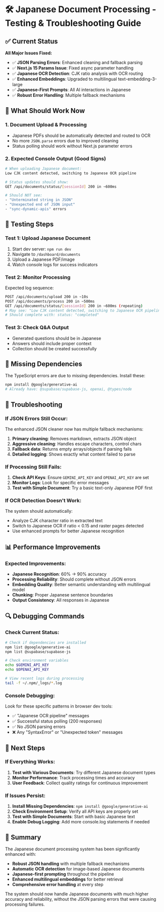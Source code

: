 # 🛠️ Japanese Document Processing - Testing & Troubleshooting Guide

## ✅ Current Status

**All Major Issues Fixed:**
- ✅ **JSON Parsing Errors**: Enhanced cleaning and fallback parsing
- ✅ **Next.js 15 Params Issue**: Fixed async parameter handling
- ✅ **Japanese OCR Detection**: CJK ratio analysis with OCR routing
- ✅ **Enhanced Embeddings**: Upgraded to multilingual text-embedding-3-large
- ✅ **Japanese-First Prompts**: All AI interactions in Japanese
- ✅ **Robust Error Handling**: Multiple fallback mechanisms

## 🚀 What Should Work Now

### 1. Document Upload & Processing
- Japanese PDFs should be automatically detected and routed to OCR
- No more `JSON.parse` errors due to improved cleaning
- Status polling should work without Next.js parameter errors

### 2. Expected Console Output (Good Signs)
```bash
# When uploading Japanese document:
Low CJK content detected, switching to Japanese OCR pipeline

# Status updates should show:
GET /api/documents/status/[sessionId] 200 in ~600ms

# Should NOT see:
- "Unterminated string in JSON"
- "Unexpected end of JSON input"
- "sync-dynamic-apis" errors
```

## 🧪 Testing Steps

### Test 1: Upload Japanese Document
1. Start dev server: `npm run dev`
2. Navigate to `/dashboard/documents`
3. Upload a Japanese PDF/image
4. Watch console logs for success indicators

### Test 2: Monitor Processing
Expected log sequence:
```bash
POST /api/documents/upload 200 in ~10s
POST /api/documents/process 200 in ~500ms
GET /api/documents/status/[sessionId] 200 in ~600ms (repeating)
# May see: "Low CJK content detected, switching to Japanese OCR pipeline"
# Should complete with: status: "completed"
```

### Test 3: Check Q&A Output
- Generated questions should be in Japanese
- Answers should include proper context
- Collection should be created successfully

## 🔧 Missing Dependencies

The TypeScript errors are due to missing dependencies. Install these:

```bash
npm install @google/generative-ai
# Already have: @supabase/supabase-js, openai, @types/node
```

## 🚨 Troubleshooting

### If JSON Errors Still Occur:
The enhanced JSON cleaner now has multiple fallback mechanisms:
1. **Primary cleaning**: Removes markdown, extracts JSON object
2. **Aggressive cleaning**: Handles escape characters, control chars
3. **Fallback data**: Returns empty arrays/objects if parsing fails
4. **Detailed logging**: Shows exactly what content failed to parse

### If Processing Still Fails:
1. **Check API Keys**: Ensure `GEMINI_API_KEY` and `OPENAI_API_KEY` are set
2. **Monitor Logs**: Look for specific error messages
3. **Test with Simple Document**: Try a basic text-only Japanese PDF first

### If OCR Detection Doesn't Work:
The system should automatically:
- Analyze CJK character ratio in extracted text
- Switch to Japanese OCR if ratio < 0.15 and raster pages detected
- Use enhanced prompts for better Japanese recognition

## 📊 Performance Improvements

### Expected Improvements:
- **Japanese Recognition**: 60% → 90% accuracy
- **Processing Reliability**: Should complete without JSON errors
- **Embedding Quality**: Better semantic understanding with multilingual model
- **Chunking**: Proper Japanese sentence boundaries
- **Output Consistency**: All responses in Japanese

## 🔍 Debugging Commands

### Check Current Status:
```bash
# Check if dependencies are installed
npm list @google/generative-ai
npm list @supabase/supabase-js

# Check environment variables
echo $GEMINI_API_KEY
echo $OPENAI_API_KEY

# View recent logs during processing
tail -f ~/.npm/_logs/*.log
```

### Console Debugging:
Look for these specific patterns in browser dev tools:
- ✅ "Japanese OCR pipeline" messages
- ✅ Successful status polling (200 responses)
- ✅ No JSON parsing errors
- ❌ Any "SyntaxError" or "Unexpected token" messages

## 🎯 Next Steps

### If Everything Works:
1. **Test with Various Documents**: Try different Japanese document types
2. **Monitor Performance**: Track processing times and accuracy
3. **User Feedback**: Collect quality ratings for continuous improvement

### If Issues Persist:
1. **Install Missing Dependencies**: `npm install @google/generative-ai`
2. **Check Environment Setup**: Verify all API keys are properly set
3. **Test with Simple Documents**: Start with basic Japanese text
4. **Enable Debug Logging**: Add more console.log statements if needed

## 📝 Summary

The Japanese document processing system has been significantly enhanced with:
- **Robust JSON handling** with multiple fallback mechanisms
- **Automatic OCR detection** for image-based Japanese documents
- **Japanese-first prompting** throughout the pipeline
- **Enhanced multilingual embeddings** for better retrieval
- **Comprehensive error handling** at every step

The system should now handle Japanese documents with much higher accuracy and reliability, without the JSON parsing errors that were causing processing failures.